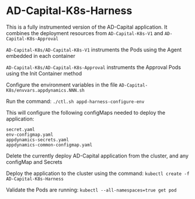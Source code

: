 # AD-Capital-K8s-Harness

This is a fully instrumented version of the AD-Capital application. It combines the deployment resources from `AD-Capital-K8s-V1` and `AD-Capital-K8s-Approval`

`AD-Capital-K8s/AD-Capital-K8s-V1` instruments the Pods using the Agent embedded in each container

`AD-Capital-K8s/AD-Capital-K8s-Approval` instruments the Approval Pods using the Init Container method

Configure the environment variables in the file `AD-Capital-K8s/envvars.appdynamics.NNN.sh`

Run the command:
`./ctl.sh appd-harness-configure-env`

This will configure the following configMaps needed to deploy the application:
````
secret.yaml
env-configmap.yaml
appdynamics-secrets.yaml
appdynamics-common-configmap.yaml
````
Delete the currently deploy AD-Capital application from the cluster, and any configMap and Secrets

Deploy the application to the cluster using the command:
`kubectl create -f AD-Capital-K8s-Harness`

Validate the Pods are running:
`kubectl --all-namespaces=true get pod`
